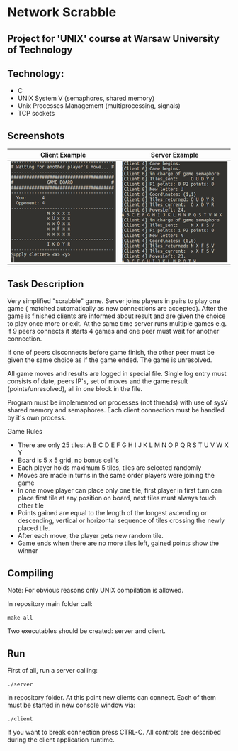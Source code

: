 # Network Scrabble
## Project for 'UNIX' course at Warsaw University of Technology

## Technology:
- C
- UNIX System V (semaphores, shared memory)
- Unix Processes Management (multiprocessing, signals)
- TCP sockets

## Screenshots

Client Example           |  Server Example
:-------------------------:|:-------------------------:
![alt tag](https://raw.githubusercontent.com/dybiszb/NetworkScrabble/master/img/client_scr.png)  |  ![alt tag](https://raw.githubusercontent.com/dybiszb/NetworkScrabble/master/img/server_scr.png)

## Task Description
Very simplified "scrabble" game. Server joins players in pairs to play one game ( matched automatically as new connections are accepted). After the game is finished clients are informed about result and are given the choice to play once more or exit. At the same time server runs multiple games e.g. if 9 peers connects it starts 4 games and one peer must wait for another connection.

If one of peers disconnects before game finish, the other peer must be given the same choice as if the game ended. The game is unresolved.

All game moves and results are logged in special file. Single log entry must consists of date, peers IP's, set of moves and the game result (points/unresolved), all in one block in the file.

Program must be implemented on processes (not threads) with use of sysV shared memory and semaphores. Each client connection must be handled by it's own process.

Game Rules

- There are only 25 tiles: A B C D E F G H I J K L M N O P Q R S T U V W X Y
- Board is 5 x 5 grid, no bonus cell's
- Each player holds maximum 5 tiles, tiles are selected randomly
- Moves are made in turns in the same order players were joining the game
- In one move player can place only one tile, first player in first turn can place first tile at any position on board, next tiles must always touch other tile
- Points gained are equal to the length of the longest ascending or descending, vertical or horizontal sequence of tiles crossing the newly placed tile.
- After each move, the player gets new random tile.
- Game ends when there are no more tiles left, gained points show the winner

## Compiling<a name="compile"></a>
Note: For obvious reasons only UNIX compilation is allowed.

In repository main folder call:

```
make all
```

Two executables should be created: server and client.

## Run<a name="run"></a>

First of all, run a server calling:
```
./server
```
in repository folder. At this point new clients can connect. Each of them
must be started in new console window via:
```
./client
```
If you want to break connection press CTRL-C. All controls are described
during the client application runtime.